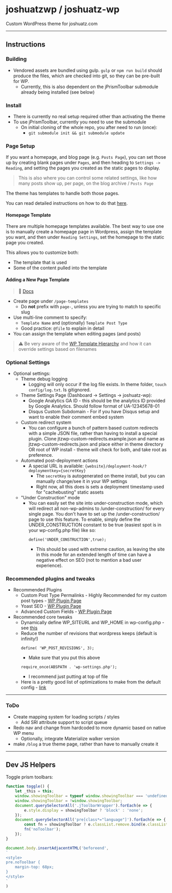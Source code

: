 # joshuatzwp / joshuatz-wp
Custom WordPress theme for joshuatz.com

---
## Instructions
### Building
 - Vendored assets are bundled using gulp. `gulp` or `npm run build` should produce the files, which are checked into git, so they can be pre-built for WP.
     - Currently, this is also dependent on the jPrismToolbar submodule already being installed (see below)

### Install
 - There is currently no real setup required other than activating the theme
 - To use jPrismToolbar, currently you need to use the submodule
     - On initial cloning of the whole repo, you after need to run (once):
         - `git submodule init && git submodule update`

### Page Setup
If you want a homepage, and blog page (e.g. `Posts Page`), you can set those up by creating blank pages under `Pages`, and then heading to `Settings -> Reading`, and setting the pages you created as the static pages to display.

> This is also where you can control some related settings, like how many posts show up, per page, on the blog archive / `Posts Page`

The theme has templates to handle both those pages.

You can read detailed instructions on how to do that [here](https://www.wpbeginner.com/wp-tutorials/how-to-create-a-separate-page-for-blog-posts-in-wordpress/).

#### Homepage Template
There are multiple homepage templates available. The best way to use one is to manually create a homepage page in Wordpress, assign the template you want, and then under `Reading Settings`, set the homepage to the static page you created.

This allows you to customize both:
 - The template that is used
 - Some of the content pulled into the template

#### Adding a New Page Template
> 📘 [Docs](https://developer.wordpress.org/themes/template-files-section/page-template-files/)

 - Create page under `/page-templates`
     - Do **not** prefix with `page-`, unless you are trying to match to specific slug
 - Use multi-line comment to specify:
     - `Template Name` and (optionally) `Template Post Type`
     - Good practice: `@file` to explain in detail
 - You can assign the template when editing pages (and posts)

> ⚠ Be very aware of the [WP Template Hierarchy](https://developer.wordpress.org/themes/basics/template-hierarchy/) and how it can override settings based on filenames

### Optional Settings

 - Optional settings:
     - Theme debug logging
         - Logging will only occur if the log file exists. In theme folder, `touch config/log.txt`. Is gitignored.
     - Theme Settings Page (Dashboard -> Settings -> joshuatz-wp):
         - Google Analytics GA ID - this should be the analytics ID provided by Google Analytics. Should follow format of UA-12345678-01
         - Disqus Custom Subdomain - For if you have Disqus setup and want to enable their comment embed system
     - Custom redirect system
         - You can configure a bunch of pattern based custom redirects with a simple JSON file, rather than having to install a special plugin. Clone jtzwp-custom-redirects.example.json and name as jtzwp-custom-redirects.json and place either in theme directory OR root of WP install - theme will check for both, and take root as preference.
     - Automated post-deployment actions
         - A special URL is available: `{website}/deployment-hook/?deploymentkey={secretKey}`
             - The `secretKey` is autogenerated on theme install, but you can manually change/see it in your WP settings
             - Right now, all this does is sets a deployment timestamp used for "cachebusting" static assets
     - "Under Construction" mode
         - You can easily set the site into under-construction mode, which will redirect all non-wp-admins to /under-construction/ for every single page. You don't have to set up the /under-construction/ page to use this feature. To enable, simply define the UNDER_CONSTRUCTION constant to be true (easiest spot is in your wp-config.php file) like so:
             ````
             define('UNDER_CONSTRUCTION',true);
             ````
             - This should be used with extreme caution, as leaving the site in this mode for an extended length of time can have a negative effect on SEO (not to mention a bad user experience).

### Recommended plugins and tweaks
 - Recommended Plugins
     - Custom Post Type Permalinks - Highly Recommended for my custom post types - [WP Plugin Page](https://wordpress.org/plugins/custom-post-type-permalinks/)
     - Yoast SEO - [WP Plugin Page](https://wordpress.org/plugins/wordpress-seo/)
     - Advanced Custom Fields - [WP Plugin Page](https://wordpress.org/plugins/advanced-custom-fields/)
 - Recommended core tweaks
     - Dynamically define WP_SITEURL and WP_HOME in wp-config.php - see [this](https://forum.laragon.org/topic/167/tutorial-how-to-force-wordpress-to-use-relative-urls-ngrok)
     - Reduce the number of revisions that wordpress keeps (default is infinity!)
         ````
         define( 'WP_POST_REVISIONS', 3);
         ````
         -   Make sure that you put this above
         ````
         require_once(ABSPATH . 'wp-settings.php');
         ````
         - I recommend just putting at top of file
     - Here is a pretty good list of optimizations to make from the default config - [link](https://www.labnol.org/internet/wordpress-optimization-guide/3931/)
---
### ToDo
 - Create mapping system for loading scripts / styles
     - Add SRI attribute support to script queue
 - Redo nav and change from hardcoded to more dynamic based on native WP menu
     - Optionally, integrate Materialize walker version
 - make `/blog` a true theme page, rather than have to manually create it

---

## Dev JS Helpers
Toggle prism toolbars:
```js
function toggle() {
	let _this = this;
	window.showingToolbar = typeof window.showingToolbar === 'undefined' ? true : window.showingToolbar;
	window.showingToolbar = !window.showingToolbar;
	document.querySelectorAll('.jToolbarWrapper').forEach(e => {
		e.style.display = showingToolbar ? 'block' : 'none';
	});
	document.querySelectorAll('pre[class*="language"]').forEach(e => {
		const fn = showingToolbar ? e.classList.remove.bind(e.classList) : e.classList.add.bind(e.classList);
		fn('noToolbar');
	});
}

document.body.insertAdjacentHTML('beforeend',
`
<style>
pre.noToolbar {
	margin-top: 68px;
}
</style>
`
)
```